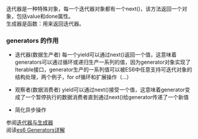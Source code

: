 迭代器是一种特殊对象，每一个迭代器对象都有一个next()，该方法返回一个对象，包括value和done属性。  
生成器是函数：用来返回迭代器。  
### generators 的作用
* 迭代器(数据生产者)
每一个yield可以通过next()返回一个值，这意味着generators可以通过循环或递归生产一系列的值，因为generator对象实现了Iterable接口，generator生产的一系列值可以被ES6中任意支持可迭代对象的结构处理，两个例子，for of循环和扩展操作（...）

* 观察者(数据消费者)
yield可以通过next()接受一个值，这意味着generator变成了一个暂停执行的数据消费者直到通过next()给generator传递了一个新值

* 简化异步操作

参阅[迭代器与生成器](https://github.com/hyy1115/ES6-learning/blob/master/doc/8%E3%80%81%E3%80%8A%E6%B7%B1%E5%85%A5%E7%90%86%E8%A7%A3ES6%E3%80%8B%E7%AC%94%E8%AE%B0%E2%80%94%E2%80%94%E8%BF%AD%E4%BB%A3%E5%99%A8%EF%BC%88Iterator%EF%BC%89%E5%92%8C%E7%94%9F%E6%88%90%E5%99%A8%EF%BC%88Generator%EF%BC%89.md)  
阅读[es6 Generators详解](https://segmentfault.com/a/1190000012358863)
